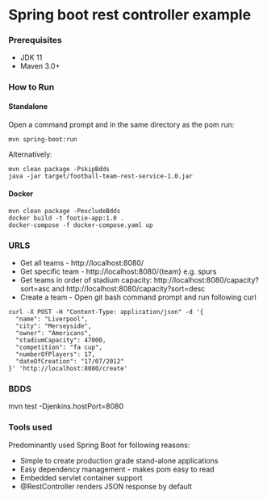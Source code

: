 # Spring boot rest controller example

### Prerequisites

* JDK 11
* Maven 3.0+

### How to Run

#### Standalone
Open a command prompt and in the same directory as the pom run:
```
mvn spring-boot:run
```
Alternatively:
```
mvn clean package -PskipBdds
java -jar target/football-team-rest-service-1.0.jar
```

#### Docker
```
mvn clean package -PexcludeBdds
docker build -t footie-app:1.0 .
docker-compose -f docker-compose.yaml up
```

### URLS

* Get all teams - http://localhost:8080/
* Get specific team - http://localhost:8080/{team} e.g. spurs
* Get teams in order of stadium capacity: http://localhost:8080/capacity?sort=asc and http://localhost:8080/capacity?sort=desc
* Create a team - Open git bash command prompt and run following curl
```
curl -X POST -H "Content-Type: application/json" -d '{
  "name": "Liverpool",
  "city": "Merseyside",
  "owner": "Americans",
  "stadiumCapacity": 47000,
  "competition": "fa cup",
  "numberOfPlayers": 17,
  "dateOfCreation": "17/07/2012"
}' 'http://localhost:8080/create'
```

### BDDS

mvn test -Djenkins.hostPort=8080

### Tools used
Predominantly used Spring Boot for following reasons:
* Simple to create production grade stand-alone applications
* Easy dependency management - makes pom easy to read
* Embedded servlet container support
* @RestController renders JSON response by default
